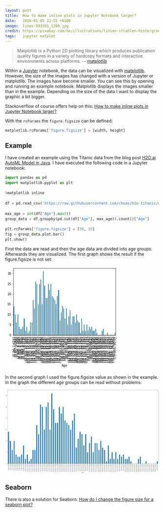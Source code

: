 ```yaml
---
layout: post
title:  How to make inline plots in Jupyter Notebook larger?
date:   2020-01-05 22:55 +0100
image:  lines-593191_1280.jpg
credit: https://pixabay.com/de/illustrations/linien-strahlen-hintergrund-licht-593191/
tags:   jupyter matplot
---
```


> Matplotlib is a Python 2D plotting library which produces publication quality figures in a variety of hardcopy formats and interactive environments across platforms. -- [matplotlib]

Within a [Jupyter] notebook, the data can be visualized with [matplotlib]. However, the size of the images has changed with a version of Jupyter or matplotlib. The images have become smaller. You can see this by opening and running an example notebook. Matplotlib displays the images smaller than in the example. Depending on the size of the data I want to display the graphic a bit bigger.

Stackoverflow of course offers help on this: [How to make inline plots in Jupyter Notebook larger?]

With the `rcParams` the `figure.figsize` can be defined:

```python
matplotlib.rcParams['figure.figsize'] = [width, height]
```

## Example

I have created an example using the Titanic data from the blog post [H2O.ai AutoML Model in Java]. I have executed the following code in a Jupyter notebook:

```python
import pandas as pd
import matplotlib.pyplot as plt

%matplotlib inline

df = pd.read_csv('https://raw.githubusercontent.com/choas/h2o-titanic/master/data/train.csv')

max_age = int(df["Age"].max())
group_data = df.groupby(pd.cut(df["Age"], max_age)).count()["Age"]

plt.rcParams['figure.figsize'] = [30, 15]
fig = group_data.plot.bar()
plt.show()
```

First the data are read and then the age data are divided into age groups. Afterwards they are visualized. The first graph shows the result if the figure.figsize is not set:

![Grafik for Titanic age data (small size)](/images/titanic_age_range_without_figsize.png)

In the second graph I used the figure.figsize value as shown in the example. In the graph the different age groups can be read without problems:

![Grafik for Titanic age data (big size)](/images/titanic_age_range_with_figsize.png)

## Seaborn

There is also a solution for Seaborn: [How do I change the figure size for a seaborn plot?]

[Jupyter]: https://jupyter.org/
[matplotlib]: https://matplotlib.org/
[How to make inline plots in Jupyter Notebook larger?]: https://stackoverflow.com/questions/36367986/how-to-make-inline-plots-in-jupyter-notebook-larger#36368418
[H2O.ai AutoML Model in Java]: /2019/12/22/h2o-ai-automl-model-in-java/
[How do I change the figure size for a seaborn plot?]: https://stackoverflow.com/questions/36367986/how-to-make-inline-plots-in-jupyter-notebook-larger#36368418
